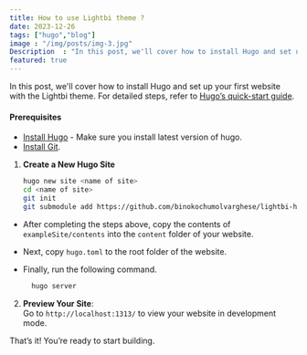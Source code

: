```yaml
---
title: How to use Lightbi theme ?
date: 2023-12-26
tags: ["hugo","blog"]
image : "/img/posts/img-3.jpg"
Description  : "In this post, we'll cover how to install Hugo and set up your first website with the Lightbi theme..."
featured: true
---
```


In this post, we'll cover how to install Hugo and set up your first website with the Lightbi theme. For detailed steps, refer to [Hugo’s quick-start guide](https://gohugo.io/getting-started/quick-start/).

#### Prerequisites

- [Install Hugo](https://gohugo.io/installation/) - Make sure you install latest version of hugo.
- [Install Git](https://git-scm.com/book/en/v2/Getting-Started-Installing-Git).

1. **Create a New Hugo Site**
   ```bash
   hugo new site <name of site>
   cd <name of site>
   git init
   git submodule add https://github.com/binokochumolvarghese/lightbi-hugo themes/lightbi-hugo
   ```
- After completing the steps above, copy the contents of `exampleSite/contents` into the `content` folder of your website.
- Next, copy `hugo.toml` to the root folder of the website.
- Finally, run the following command.

    ```bash
      hugo server
    ```


2. **Preview Your Site**:   
Go to `http://localhost:1313/` to view your website in development mode. 

That’s it! You’re ready to start building.

<!--Photo by Robert Katzki on Unsplash-->
